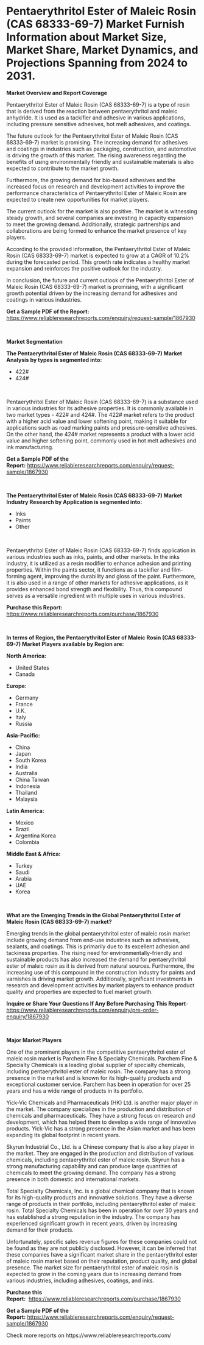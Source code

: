 <p><h1>Pentaerythritol Ester of Maleic Rosin (CAS 68333-69-7) Market Furnish Information about Market Size, Market Share, Market Dynamics, and Projections Spanning from 2024 to 2031.</h1></p><p><strong>Market Overview and Report Coverage</strong></p>
<p><p>Pentaerythritol Ester of Maleic Rosin (CAS 68333-69-7) is a type of resin that is derived from the reaction between pentaerythritol and maleic anhydride. It is used as a tackifier and adhesive in various applications, including pressure sensitive adhesives, hot melt adhesives, and coatings.</p><p>The future outlook for the Pentaerythritol Ester of Maleic Rosin (CAS 68333-69-7) market is promising. The increasing demand for adhesives and coatings in industries such as packaging, construction, and automotive is driving the growth of this market. The rising awareness regarding the benefits of using environmentally friendly and sustainable materials is also expected to contribute to the market growth.</p><p>Furthermore, the growing demand for bio-based adhesives and the increased focus on research and development activities to improve the performance characteristics of Pentaerythritol Ester of Maleic Rosin are expected to create new opportunities for market players.</p><p>The current outlook for the market is also positive. The market is witnessing steady growth, and several companies are investing in capacity expansion to meet the growing demand. Additionally, strategic partnerships and collaborations are being formed to enhance the market presence of key players.</p><p>According to the provided information, the Pentaerythritol Ester of Maleic Rosin (CAS 68333-69-7) market is expected to grow at a CAGR of 10.2% during the forecasted period. This growth rate indicates a healthy market expansion and reinforces the positive outlook for the industry.</p><p>In conclusion, the future and current outlook of the Pentaerythritol Ester of Maleic Rosin (CAS 68333-69-7) market is promising, with a significant growth potential driven by the increasing demand for adhesives and coatings in various industries.</p></p>
<p><strong>Get a Sample PDF of the Report:</strong> <a href="https://www.reliableresearchreports.com/enquiry/request-sample/1867930">https://www.reliableresearchreports.com/enquiry/request-sample/1867930</a></p>
<p>&nbsp;</p>
<p><strong>Market Segmentation</strong></p>
<p><strong>The Pentaerythritol Ester of Maleic Rosin (CAS 68333-69-7) Market Analysis by types is segmented into:</strong></p>
<p><ul><li>422#</li><li>424#</li></ul></p>
<p>&nbsp;</p>
<p><p>Pentaerythritol Ester of Maleic Rosin (CAS 68333-69-7) is a substance used in various industries for its adhesive properties. It is commonly available in two market types - 422# and 424#. The 422# market refers to the product with a higher acid value and lower softening point, making it suitable for applications such as road marking paints and pressure-sensitive adhesives. On the other hand, the 424# market represents a product with a lower acid value and higher softening point, commonly used in hot melt adhesives and ink manufacturing.</p></p>
<p><strong>Get a Sample PDF of the Report:</strong>&nbsp;<a href="https://www.reliableresearchreports.com/enquiry/request-sample/1867930">https://www.reliableresearchreports.com/enquiry/request-sample/1867930</a></p>
<p>&nbsp;</p>
<p><strong>The Pentaerythritol Ester of Maleic Rosin (CAS 68333-69-7) Market Industry Research by Application is segmented into:</strong></p>
<p><ul><li>Inks</li><li>Paints</li><li>Other</li></ul></p>
<p>&nbsp;</p>
<p><p>Pentaerythritol Ester of Maleic Rosin (CAS 68333-69-7) finds application in various industries such as inks, paints, and other markets. In the inks industry, it is utilized as a resin modifier to enhance adhesion and printing properties. Within the paints sector, it functions as a tackifier and film-forming agent, improving the durability and gloss of the paint. Furthermore, it is also used in a range of other markets for adhesive applications, as it provides enhanced bond strength and flexibility. Thus, this compound serves as a versatile ingredient with multiple uses in various industries.</p></p>
<p><strong>Purchase this Report:</strong>&nbsp; <a href="https://www.reliableresearchreports.com/purchase/1867930">https://www.reliableresearchreports.com/purchase/1867930</a></p>
<p>&nbsp;</p>
<p><strong>In terms of Region, the Pentaerythritol Ester of Maleic Rosin (CAS 68333-69-7) Market Players available by Region are:</strong></p>
<p>
    <p> <strong> North America: </strong>
        <ul>
            <li>United States</li>
            <li>Canada</li>
        </ul>
        </p> 
    <p> <strong> Europe: </strong>
        <ul>
            <li>Germany</li>
            <li>France</li>
            <li>U.K.</li>
            <li>Italy</li>
            <li>Russia</li>
        </ul>
        </p> 
    <p> <strong> Asia-Pacific: </strong>
        <ul>
            <li>China</li>
            <li>Japan</li>
            <li>South Korea</li>
            <li>India</li>
            <li>Australia</li>
            <li>China Taiwan</li>
            <li>Indonesia</li>
            <li>Thailand</li>
            <li>Malaysia</li>
        </ul>
        </p> 
    <p> <strong> Latin America: </strong>
        <ul>
            <li>Mexico</li>
            <li>Brazil</li>
            <li>Argentina Korea</li>
            <li>Colombia</li>
        </ul>
        </p> 
    <p> <strong> Middle East & Africa: </strong>
        <ul>
            <li>Turkey</li>
            <li>Saudi</li>
            <li>Arabia</li>
            <li>UAE</li>
            <li>Korea</li>
        </ul>
    </p>
    </p>
<p>&nbsp;</p>
<p><strong>What are the Emerging Trends in the Global Pentaerythritol Ester of Maleic Rosin (CAS 68333-69-7) market?</strong></p>
<p><p>Emerging trends in the global pentaerythritol ester of maleic rosin market include growing demand from end-use industries such as adhesives, sealants, and coatings. This is primarily due to its excellent adhesion and tackiness properties. The rising need for environmentally-friendly and sustainable products has also increased the demand for pentaerythritol ester of maleic rosin as it is derived from natural sources. Furthermore, the increasing use of this compound in the construction industry for paints and varnishes is driving market growth. Additionally, significant investments in research and development activities by market players to enhance product quality and properties are expected to fuel market growth.</p></p>
<p><strong>Inquire or Share Your Questions If Any Before Purchasing This Report</strong>- <a href="https://www.reliableresearchreports.com/enquiry/pre-order-enquiry/1867930">https://www.reliableresearchreports.com/enquiry/pre-order-enquiry/1867930</a></p>
<p>&nbsp;</p>
<p><strong>Major Market Players</strong></p>
<p><p>One of the prominent players in the competitive pentaerythritol ester of maleic rosin market is Parchem Fine & Specialty Chemicals. Parchem Fine & Specialty Chemicals is a leading global supplier of specialty chemicals, including pentaerythritol ester of maleic rosin. The company has a strong presence in the market and is known for its high-quality products and exceptional customer service. Parchem has been in operation for over 25 years and has a wide range of products in its portfolio.</p><p>Yick-Vic Chemicals and Pharmaceuticals (HK) Ltd. is another major player in the market. The company specializes in the production and distribution of chemicals and pharmaceuticals. They have a strong focus on research and development, which has helped them to develop a wide range of innovative products. Yick-Vic has a strong presence in the Asian market and has been expanding its global footprint in recent years.</p><p>Skyrun Industrial Co., Ltd. is a Chinese company that is also a key player in the market. They are engaged in the production and distribution of various chemicals, including pentaerythritol ester of maleic rosin. Skyrun has a strong manufacturing capability and can produce large quantities of chemicals to meet the growing demand. The company has a strong presence in both domestic and international markets.</p><p>Total Specialty Chemicals, Inc. is a global chemical company that is known for its high-quality products and innovative solutions. They have a diverse range of products in their portfolio, including pentaerythritol ester of maleic rosin. Total Specialty Chemicals has been in operation for over 30 years and has established a strong reputation in the industry. The company has experienced significant growth in recent years, driven by increasing demand for their products.</p><p>Unfortunately, specific sales revenue figures for these companies could not be found as they are not publicly disclosed. However, it can be inferred that these companies have a significant market share in the pentaerythritol ester of maleic rosin market based on their reputation, product quality, and global presence. The market size for pentaerythritol ester of maleic rosin is expected to grow in the coming years due to increasing demand from various industries, including adhesives, coatings, and inks.</p></p>
<p><strong>Purchase this Report:</strong>&nbsp;&nbsp;<a href="https://www.reliableresearchreports.com/purchase/1867930">https://www.reliableresearchreports.com/purchase/1867930</a></p>
<p></p>
<p><strong>Get a Sample PDF of the Report:</strong>&nbsp;<a href="https://www.reliableresearchreports.com/enquiry/request-sample/1867930">https://www.reliableresearchreports.com/enquiry/request-sample/1867930</a></p>
<p>Check more reports on https://www.reliableresearchreports.com/</p>